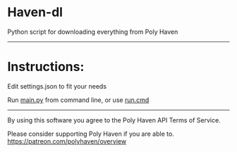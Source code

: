 # Haven-dl
Python script for downloading everything from Poly Haven

----

# Instructions:
Edit settings.json to fit your needs

Run [main.py](main.py) from command line, or use [run.cmd](run.cmd)

----

By using this software you agree to the Poly Haven API Terms of Service.

Please consider supporting Poly Haven if you are able to. https://patreon.com/polyhaven/overview
